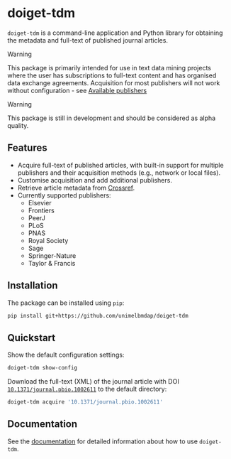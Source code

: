 # doiget-tdm

`doiget-tdm` is a command-line application and Python library for obtaining the metadata and full-text of published journal articles.

> [!WARNING]
> This package is primarily intended for use in text data mining projects where the user has subscriptions to full-text content and has organised data exchange agreements.
> Acquisition for most publishers will not work without configuration - see [Available publishers](https://unimelbmdap.github.io/doiget-tdm/publishers/avail_publishers.html)

> [!WARNING]
> This package is still in development and should be considered as alpha quality.

## Features

* Acquire full-text of published articles, with built-in support for multiple publishers and their acquisition methods (e.g., network or local files).
* Customise acquisition and add additional publishers.
* Retrieve article metadata from [Crossref](https://crossref.org).
* Currently supported publishers:
    * Elsevier
    * Frontiers
    * PeerJ
    * PLoS
    * PNAS
    * Royal Society
    * Sage
    * Springer-Nature
    * Taylor & Francis


## Installation

The package can be installed using `pip`:

```bash
pip install git+https://github.com/unimelbmdap/doiget-tdm
```

## Quickstart

Show the default configuration settings:

```bash
doiget-tdm show-config
```

Download the full-text (XML) of the journal article with DOI [`10.1371/journal.pbio.1002611`](https://doi.org/10.1371/journal.pbio.1002611) to the default directory:

```bash
doiget-tdm acquire '10.1371/journal.pbio.1002611'
```

## Documentation

See the [documentation](https://unimelbmdap.github.io/doiget-tdm/) for detailed information about how to use `doiget-tdm`.
